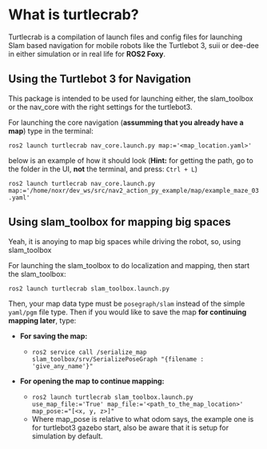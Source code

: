 
# What is turtlecrab?

Turtlecrab is a compilation of launch files and config files for launching Slam based navigation for mobile robots like the Turtlebot 3, suii or dee-dee in either simulation or in real life for **ROS2 Foxy**. 

## Using the Turtlebot 3 for Navigation
This package is intended to be used for launching either, the slam_toolbox or the nav_core with the right settings for the turtlebot3.

For launching the core navigation (**assumming that you already have a map**) type in the terminal:

`ros2 launch turtlecrab nav_core.launch.py map:='<map_location.yaml>'`

below is an example of how it should look (**Hint:** for getting the path, go to the folder in the UI, **not** the terminal, and press: `Ctrl + L`)

`ros2 launch turtlecrab nav_core.launch.py map:='/home/noxr/dev_ws/src/nav2_action_py_example/map/example_maze_03.yaml'`

## Using slam_toolbox for mapping big spaces
Yeah, it is anoying to map big spaces while driving the robot, so, using slam_toolbox 

For launching the slam_toolbox to do localization and mapping, then start the slam_toolbox:

`ros2 launch turtlecrab slam_toolbox.launch.py`

Then, your map data type must be `posegraph/slam` instead of the simple `yaml/pgm` file type. Then if you would like to save the map **for continuing mapping later**, type:

 - **For saving the map:** 
     - `ros2 service call /serialize_map slam_toolbox/srv/SerializePoseGraph "{filename : 'give_any_name'}"`

 - **For opening the map to continue mapping:** 
     - `ros2 launch turtlecrab slam_toolbox.launch.py use_map_file:='True' map_file:='<path_to_the_map_location>' map_pose:="[<x, y, z>]"`
     - Where map_pose is relative to what odom says, the example one is for turtlebot3 gazebo start, also be aware that it is setup for simulation by default.
